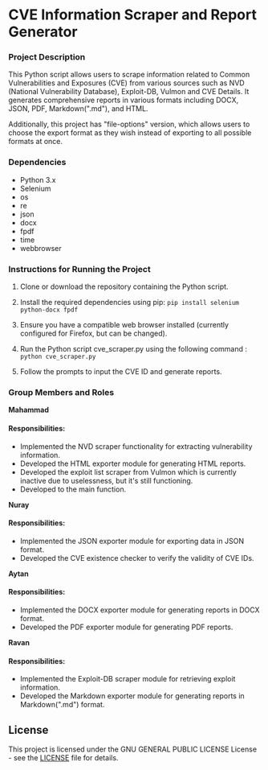 # CVE Information Scraper and Report Generator

### Project Description
This Python script allows users to scrape information related to Common Vulnerabilities and Exposures (CVE) from various sources such as NVD (National Vulnerability Database), Exploit-DB, Vulmon and CVE Details. It generates comprehensive reports in various formats including DOCX, JSON, PDF, Markdown(".md"), and HTML.

Additionally, this project has "file-options" version, which allows users to choose the export format as they wish instead of exporting to all possible formats at once.

### Dependencies
* Python 3.x
* Selenium
* os
* re
* json
* docx
* fpdf
* time
* webbrowser

### Instructions for Running the Project
1. Clone or download the repository containing the Python script.
2. Install the required dependencies using pip:
`pip install selenium python-docx fpdf`

3. Ensure you have a compatible web browser installed (currently configured for Firefox, but can be changed).
4. Run the Python script cve_scraper.py using the following command :
`python cve_scraper.py`

5. Follow the prompts to input the CVE ID and generate reports.
### Group Members and Roles
**Mahammad**
#### Responsibilities:
* Implemented the NVD scraper functionality for extracting vulnerability information.
* Developed the HTML exporter module for generating HTML reports.
* Developed the exploit list scraper from Vulmon which is currently inactive due to uselessness, but it's still functioning.
* Developed to the main function.

**Nuray**
#### Responsibilities:
* Implemented the JSON exporter module for exporting data in JSON format.
* Developed the CVE existence checker to verify the validity of CVE IDs.

**Aytan**
#### Responsibilities:
* Implemented the DOCX exporter module for generating reports in DOCX format.
* Developed the PDF exporter module for generating PDF reports.

**Ravan**
#### Responsibilities:
* Implemented the Exploit-DB scraper module for retrieving exploit information.
* Developed the Markdown exporter module for generating reports in Markdown(".md") format.

## License

This project is licensed under the GNU GENERAL PUBLIC LICENSE License - see the [LICENSE](LICENSE) file for details.
